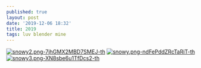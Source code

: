 ```yaml
---
published: true
layout: post
date: '2019-12-06 18:32'
title: 2019
tags: luv blender mine 
---
```

[![snowy2.png-7jhGMX2MBD7SMEJ-th](https://i.imgur.com/mUi2EoB.png)](https://i.imgur.com/CYGoDyz.jpg)
[![snowy.png-ndFePddZRcTaRiT-th](https://i.imgur.com/kZ0PTNk.png)](https://i.imgur.com/d7yLK9W.jpg)
[![snowy3.png-XN8sbe6u1TfDcs2-th](https://i.imgur.com/JnLHCCO.png)](https://i.imgur.com/hFgPZIc.jpg)

